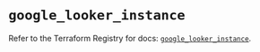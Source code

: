 # `google_looker_instance`

Refer to the Terraform Registry for docs: [`google_looker_instance`](https://registry.terraform.io/providers/hashicorp/google-beta/6.33.0/docs/resources/google_looker_instance).
